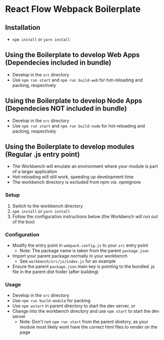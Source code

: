 # React Flow Webpack Boilerplate

## Installation

- `npm install` or `yarn install`

## Using the Boilerplate to develop Web Apps (Dependecies included in bundle)

- Develop in the `src` directory
- Use `npm run start` and `npm run build-web` for hot-reloading and packing, respectively

## Using the Boilerplate to develop Node Apps (Dependecies **NOT** included in bundle)

- Develop in the `src` directory
- Use `npm run start` and `npm run build-node` for hot-reloading and packing, respectively

## Using the Boilerplate to develop modules (Regular .js entry point)

- The Workbench will emulate an environment where your module is part of a larger application
- Hot-reloading will still work, speeding up development time
- The workbench directory is excluded from npm via .npmignore

### Setup

1. Switch to the workbench directory
2. `npm install` or `yarn install`
3. Follow the configuration instructions below (the Workbench will run out of the box)

### Configuration

- Modify the entry point in `webpack.config.js` to your `src` entry point
    - Note: The package name is taken from the parent `package.json`
- Import your parent package normally in your workbench
    - See `workbench/src/js/index.js` for an example
- Ensure the parent `package.json` main key is pointing to the bundled .js file in the parent dist folder (after building)

### Usage

- Develop in the `src` directory
- Use `npm run build-module` for packing
- Use `npm wstart` in parent directory to start the dev server, or
- Change into the workbench directory and use `npm start` to start the dev server
    - Note: Don't run `npm run start` from the parent diretory, as your module most likely wont have the correct html files to render on the page
